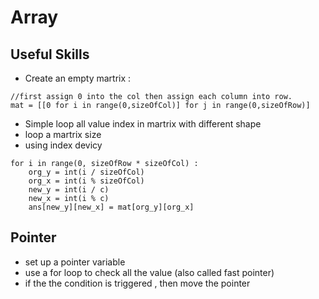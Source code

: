 # Array

## Useful Skills
- Create an empty martrix :
```
//first assign 0 into the col then assign each column into row.
mat = [[0 for i in range(0,sizeOfCol)] for j in range(0,sizeOfRow)]
```

- Simple loop all value index in martrix with different shape
 -  loop a martrix size
 -  using index devicy
``` 
for i in range(0, sizeOfRow * sizeOfCol) :  
    org_y = int(i / sizeOfCol)
    org_x = int(i % sizeOfCol)
    new_y = int(i / c)
    new_x = int(i % c)
    ans[new_y][new_x] = mat[org_y][org_x] 
```

## Pointer 
- set up a pointer variable 
- use a for loop to check all the value (also called fast pointer)
- if the the condition is triggered , then move the pointer 